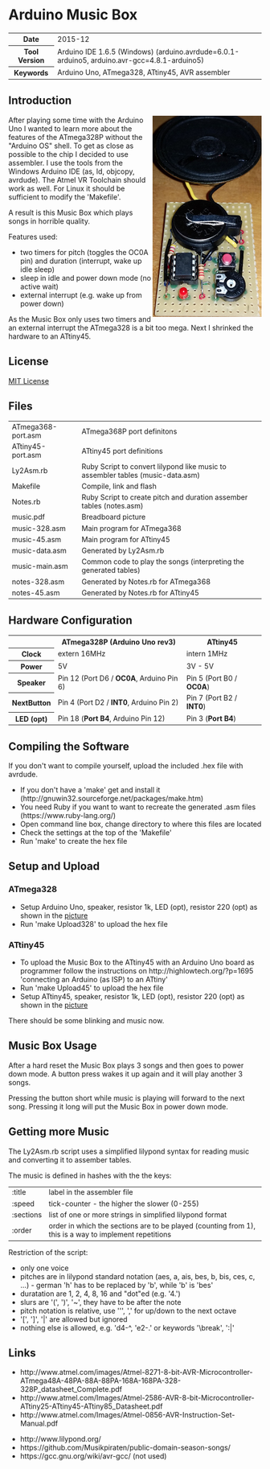<h1>Arduino Music Box</h1>
<table>
<tr><th>Date</th><td>2015-12</td></tr>
<tr><th>Tool Version</th><td>Arduino IDE 1.6.5 (Windows) (arduino.avrdude=6.0.1-arduino5, arduino.avr-gcc=4.8.1-arduino5)</td></tr>
<tr><th>Keywords</th><td>Arduino Uno, ATmega328, ATtiny45, AVR assembler</td></tr>
</table>

<h2>Introduction</h2>

<img align="right" src="ATtiny45-music-box.jpg" alt="ATtiny45-music-box" height="400" width="217" />

<p>After playing some time with the Arduino Uno I wanted to learn more about the features of the ATmega328P
  without the "Arduino OS" shell. To get as close as possible to the chip I decided to use
  assembler. I use the tools from the Windows Arduino IDE (as, ld, objcopy, avrdude). The Atmel
  VR Toolchain should work as well. For Linux it should be sufficient to modify the 'Makefile'.</p>
<p>A result is this Music Box which plays songs in horrible quality.</p>
<p>Features used:</p>
<ul>
<li>two timers for pitch (toggles the OC0A pin) and duration (interrupt, wake up idle sleep)</li>
<li>sleep in idle and power down mode (no active wait)</li>
<li>external interrupt (e.g. wake up from power down)</li>
</ul>

<p>As the Music Box only uses two timers and an external interrupt the ATmega328 is a bit too mega. Next I
  shrinked the hardware to an ATtiny45.</p>

<h2>License</h2>
<p><a href="LICENSE.md">MIT License</a></p>

<h2>Files</h2>

<table>
  <tr><td>ATmega368-port.asm</td><td>ATmega368P port definitons</td></tr>
  <tr><td>ATtiny45-port.asm</td><td>ATtiny45 port definitions</td></tr>
  <tr><td>Ly2Asm.rb</td><td>Ruby Script to convert lilypond like music to assembler tables (music-data.asm)</td></tr>
  <tr><td>Makefile</td><td>Compile, link and flash</td></tr>
  <tr><td>Notes.rb</td><td>Ruby Script to create pitch and duration assember tables (notes.asm)</td></tr>
  <tr><td>music.pdf</td><td>Breadboard picture</td></tr>
  <tr><td>music-328.asm</td><td>Main program for ATmega368</td></tr>
  <tr><td>music-45.asm</td><td>Main program for ATtiny45</td></tr>
  <tr><td>music-data.asm</td><td>Generated by Ly2Asm.rb</td></tr>
  <tr><td>music-main.asm</td><td>Common code to play the songs (interpreting the generated tables)</td></tr>
  <tr><td>notes-328.asm</td><td>Generated by Notes.rb for ATmega368</td></tr>
  <tr><td>notes-45.asm</td><td>Generated by Notes.rb for ATtiny45</td></tr>
</table>

<h2>Hardware Configuration</h2>

<table>
  <tr><th></th><th>ATmega328P (Arduino Uno rev3)</th><th>ATtiny45</th></tr>
  <tr><th>Clock</th><td>extern 16MHz</td><td>intern 1MHz</td></tr>
  <tr><th>Power</th><td>5V</td><td>3V - 5V</td></tr>
  <tr><th>Speaker</th><td>Pin 12 (Port D6 / <b>OC0A</b>, Arduino Pin 6)</td><td>Pin 5 (Port B0 / <b>OC0A</b>)</td></tr>
  <tr><th>NextButton</th><td>Pin  4 (Port D2 / <b>INT0</b>, Arduino Pin 2)</td><td>Pin 7 (Port B2 / <b>INT0</b>)</td></tr>
  <tr><th>LED (opt)</th><td>Pin 18 (<b>Port B4</b>, Arduino Pin 12)</td><td>Pin 3 (<b>Port B4</b>)</td></tr>
</table>

<h2>Compiling the Software</h2>
If you don't want to compile yourself, upload the included .hex file with avrdude.
<ul>
  <li>If you don't have a 'make' get and install it (http://gnuwin32.sourceforge.net/packages/make.htm)</li>
  <li>You need Ruby if you want to want to recreate the generated .asm files (https://www.ruby-lang.org/)</li>
  <li>Open command line box, change directory to where this files are located</li>
  <li>Check the settings at the top of the 'Makefile'</li>
  <li>Run 'make' to create the hex file</li>
</ul>

<h2>Setup and Upload</h2>

<h3>ATmega328</h3>
<ul>
  <li>Setup Arduino Uno, speaker, resistor 1k, LED (opt), resistor 220 (opt) as shown in the <a href="music-box.png">picture</a></li>
  <li>Run 'make Upload328' to upload the hex file</li>
</ul>

<h3>ATtiny45</h3>
<ul>
  <li>To upload the Music Box to the ATtiny45 with an Arduino Uno board as programmer follow the instructions on http://highlowtech.org/?p=1695 'connecting an Arduino (as ISP) to an ATtiny'</li>
  <li>Run 'make Upload45' to upload the hex file</li>
  <li>Setup ATtiny45, speaker, resistor 1k, LED (opt), resistor 220 (opt) as shown in the <a href="music-box.png">picture</a></li>
</ul>
  
There should be some blinking and music now.

<h2>Music Box Usage</h2>

<p>After a hard reset the Music Box plays 3 songs and then goes to power down mode. A button press
wakes it up again and it will play another 3 songs.</p>
<p>Pressing the button short while music is playing will forward to the next song.
  Pressing it long will put the Music Box in power down mode.</p>

<h2>Getting more Music</h2>

<p>The Ly2Asm.rb script uses a simplified lilypond syntax for reading music and
converting it to assember tables.</p>

<p>The music is defined in hashes with the the keys:</p>
<table>
  <tr><td>:title</td><td>label in the assembler file</td></tr>
  <tr><td>:speed</td><td>tick-counter - the higher the slower (0-255)</td></tr>
  <tr><td>:sections</td><td>list of one or more strings in simplified lilypond format</td></tr>
  <tr><td>:order</td><td>order in which the sections are to be played (counting from 1), this is a way to implement repetitions</td></tr>
</table>

<p>Restriction of the script:</p>
<ul>
  <li>only one voice</li>
  <li>pitches are in lilypond standard notation (aes, a, ais, bes, b, bis, ces, c, ...) - german 'h' has to be replaced by 'b', while 'b' is 'bes'</li>
  <li>duratation are 1, 2, 4, 8, 16 and "dot"ed (e.g. '4.')</li>
  <li>slurs are '(', ')', '~', they have to be after the note</li>
  <li>pitch notation is relative, use ''', ',' for up/down to the next octave</li>
  <li>'[', ']', '|' are allowed but ignored</li>
  <li>nothing else is allowed, e.g. 'd4-^, 'e2-.' or keywords '\break', ':|'</li>
</ul>

<h2>Links</h2>
<ul>
  <li>http://www.atmel.com/images/Atmel-8271-8-bit-AVR-Microcontroller-ATmega48A-48PA-88A-88PA-168A-168PA-328-328P_datasheet_Complete.pdf</li>
  <li>http://www.atmel.com/Images/Atmel-2586-AVR-8-bit-Microcontroller-ATtiny25-ATtiny45-ATtiny85_Datasheet.pdf</li>
  <li>http://www.atmel.com/Images/Atmel-0856-AVR-Instruction-Set-Manual.pdf</li>
</ul>
<ul>
  <li>http://www.lilypond.org/</li>
  <li>https://github.com/Musikpiraten/public-domain-season-songs/</li>
  <li>https://gcc.gnu.org/wiki/avr-gcc/ (not used)</li>
</ul>
